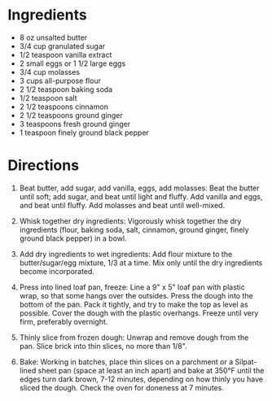 # Ingredients
- 8 oz unsalted butter
- 3/4 cup granulated sugar
- 1/2 teaspoon vanilla extract
- 2 small eggs or 1 1/2 large eggs
- 3/4 cup molasses
- 3 cups all-purpose flour
- 2 1/2 teaspoon baking soda
- 1/2 teaspoon salt
- 2 1/2 teaspoons cinnamon
- 2 1/2 teaspoons ground ginger
- 3 teaspoons fresh ground ginger
- 1 teaspoon finely ground black pepper

# Directions
1. Beat butter, add sugar, add vanilla, eggs, add molasses: Beat the butter until soft; add sugar, and beat until light and fluffy.
Add vanilla and eggs, and beat until fluffy.  Add molasses and beat until well-mixed.

1. Whisk together dry ingredients: Vigorously whisk together the dry ingredients (flour, baking soda, salt, cinnamon, ground ginger, finely ground black pepper) in a bowl.

1. Add dry ingredients to wet ingredients: Add flour mixture to the butter/sugar/egg mixture, 1/3 at a time.
Mix only until the dry ingredients become incorporated.

1. Press into lined loaf pan, freeze: Line a 9" x 5" loaf pan with plastic wrap, so that some hangs over the outsides.
Press the dough into the bottom of the pan.
Pack it tightly, and try to make the top as level as possible.
Cover the dough with the plastic overhangs.
Freeze until very firm, preferably overnight.

1. Thinly slice from frozen dough: Unwrap and remove dough from the pan.
Slice brick into thin slices, no more than 1/8".

1. Bake: Working in batches, place thin slices on a parchment or a Silpat-lined sheet pan (space at least an inch apart) and bake at 350°F until the edges turn dark brown, 7-12 minutes, depending on how thinly you have sliced the dough. Check the oven for doneness at 7 minutes.
